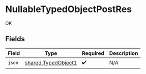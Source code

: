 # NullableTypedObjectPostRes

OK


## Fields

| Field                                                             | Type                                                              | Required                                                          | Description                                                       |
| ----------------------------------------------------------------- | ----------------------------------------------------------------- | ----------------------------------------------------------------- | ----------------------------------------------------------------- |
| `json`                                                            | [shared.TypedObject1](../../../sdk/models/shared/typedobject1.md) | :heavy_check_mark:                                                | N/A                                                               |